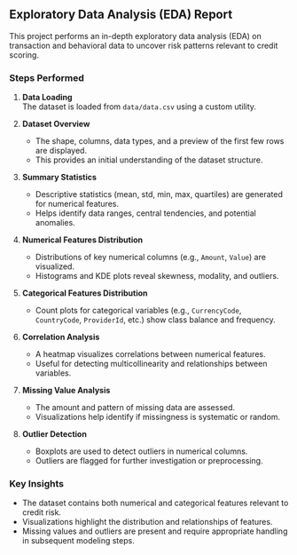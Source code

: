 ## Exploratory Data Analysis (EDA) Report

This project performs an in-depth exploratory data analysis (EDA) on transaction and behavioral data to uncover risk patterns relevant to credit scoring.

### Steps Performed

1. **Data Loading**  
   The dataset is loaded from `data/data.csv` using a custom utility.

2. **Dataset Overview**

   - The shape, columns, data types, and a preview of the first few rows are displayed.
   - This provides an initial understanding of the dataset structure.

3. **Summary Statistics**

   - Descriptive statistics (mean, std, min, max, quartiles) are generated for numerical features.
   - Helps identify data ranges, central tendencies, and potential anomalies.

4. **Numerical Features Distribution**

   - Distributions of key numerical columns (e.g., `Amount`, `Value`) are visualized.
   - Histograms and KDE plots reveal skewness, modality, and outliers.

5. **Categorical Features Distribution**

   - Count plots for categorical variables (e.g., `CurrencyCode`, `CountryCode`, `ProviderId`, etc.) show class balance and frequency.

6. **Correlation Analysis**

   - A heatmap visualizes correlations between numerical features.
   - Useful for detecting multicollinearity and relationships between variables.

7. **Missing Value Analysis**

   - The amount and pattern of missing data are assessed.
   - Visualizations help identify if missingness is systematic or random.

8. **Outlier Detection**
   - Boxplots are used to detect outliers in numerical columns.
   - Outliers are flagged for further investigation or preprocessing.

### Key Insights

- The dataset contains both numerical and categorical features relevant to credit risk.
- Visualizations highlight the distribution and relationships of features.
- Missing values and outliers are present and require appropriate handling in subsequent modeling steps.
